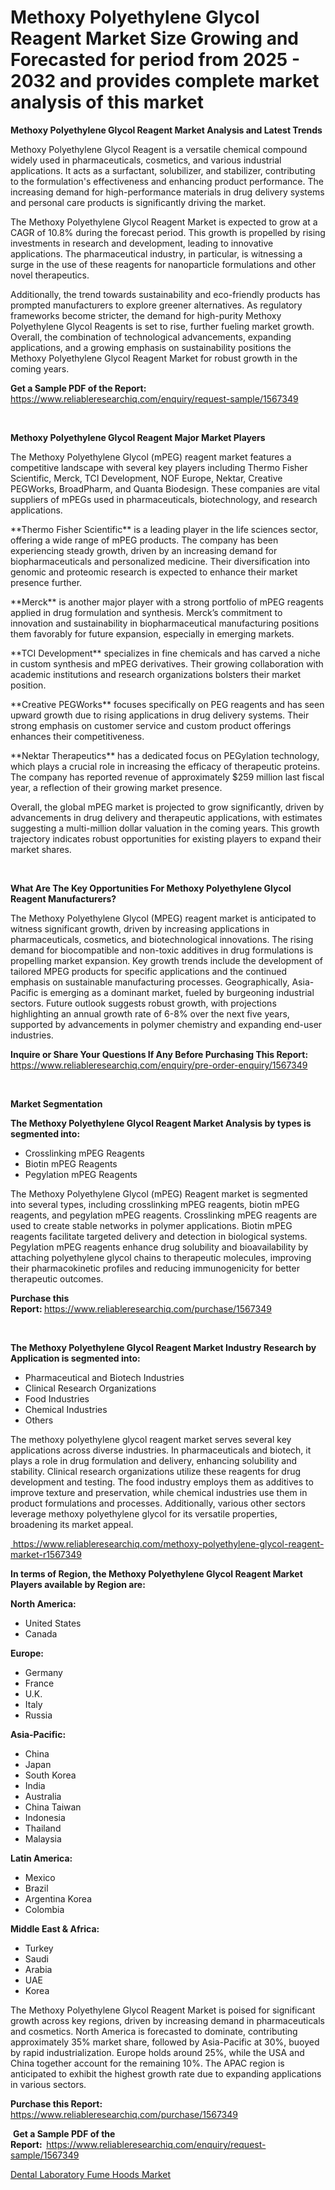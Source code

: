 <p><h1>Methoxy Polyethylene Glycol Reagent Market Size Growing and Forecasted for period from 2025 - 2032 and provides complete market analysis of this market</h1></p><p><strong>Methoxy Polyethylene Glycol Reagent Market Analysis and Latest Trends</strong></p>
<p><p>Methoxy Polyethylene Glycol Reagent is a versatile chemical compound widely used in pharmaceuticals, cosmetics, and various industrial applications. It acts as a surfactant, solubilizer, and stabilizer, contributing to the formulation's effectiveness and enhancing product performance. The increasing demand for high-performance materials in drug delivery systems and personal care products is significantly driving the market.</p><p>The Methoxy Polyethylene Glycol Reagent Market is expected to grow at a CAGR of 10.8% during the forecast period. This growth is propelled by rising investments in research and development, leading to innovative applications. The pharmaceutical industry, in particular, is witnessing a surge in the use of these reagents for nanoparticle formulations and other novel therapeutics.</p><p>Additionally, the trend towards sustainability and eco-friendly products has prompted manufacturers to explore greener alternatives. As regulatory frameworks become stricter, the demand for high-purity Methoxy Polyethylene Glycol Reagents is set to rise, further fueling market growth. Overall, the combination of technological advancements, expanding applications, and a growing emphasis on sustainability positions the Methoxy Polyethylene Glycol Reagent Market for robust growth in the coming years.</p></p>
<p><strong>Get a Sample PDF of the Report:&nbsp;</strong> <a href="https://www.reliableresearchiq.com/enquiry/request-sample/1567349?utm_campaign=2738&utm_medium=2&utm_source=Github&utm_content=ia&utm_term=23032025&utm_id=methoxy-polyethylene-glycol-reagent">https://www.reliableresearchiq.com/enquiry/request-sample/1567349</a></p>
<p>&nbsp;</p>
<p><strong>Methoxy Polyethylene Glycol Reagent Major Market Players</strong></p>
<p><p>The Methoxy Polyethylene Glycol (mPEG) reagent market features a competitive landscape with several key players including Thermo Fisher Scientific, Merck, TCI Development, NOF Europe, Nektar, Creative PEGWorks, BroadPharm, and Quanta Biodesign. These companies are vital suppliers of mPEGs used in pharmaceuticals, biotechnology, and research applications.</p><p>**Thermo Fisher Scientific** is a leading player in the life sciences sector, offering a wide range of mPEG products. The company has been experiencing steady growth, driven by an increasing demand for biopharmaceuticals and personalized medicine. Their diversification into genomic and proteomic research is expected to enhance their market presence further.</p><p>**Merck** is another major player with a strong portfolio of mPEG reagents applied in drug formulation and synthesis. Merck’s commitment to innovation and sustainability in biopharmaceutical manufacturing positions them favorably for future expansion, especially in emerging markets.</p><p>**TCI Development** specializes in fine chemicals and has carved a niche in custom synthesis and mPEG derivatives. Their growing collaboration with academic institutions and research organizations bolsters their market position.</p><p>**Creative PEGWorks** focuses specifically on PEG reagents and has seen upward growth due to rising applications in drug delivery systems. Their strong emphasis on customer service and custom product offerings enhances their competitiveness.</p><p>**Nektar Therapeutics** has a dedicated focus on PEGylation technology, which plays a crucial role in increasing the efficacy of therapeutic proteins. The company has reported revenue of approximately $259 million last fiscal year, a reflection of their growing market presence.</p><p>Overall, the global mPEG market is projected to grow significantly, driven by advancements in drug delivery and therapeutic applications, with estimates suggesting a multi-million dollar valuation in the coming years. This growth trajectory indicates robust opportunities for existing players to expand their market shares.</p></p>
<p>&nbsp;</p>
<p><strong>What Are The Key Opportunities For Methoxy Polyethylene Glycol Reagent Manufacturers?</strong></p>
<p><p>The Methoxy Polyethylene Glycol (MPEG) reagent market is anticipated to witness significant growth, driven by increasing applications in pharmaceuticals, cosmetics, and biotechnological innovations. The rising demand for biocompatible and non-toxic additives in drug formulations is propelling market expansion. Key growth trends include the development of tailored MPEG products for specific applications and the continued emphasis on sustainable manufacturing processes. Geographically, Asia-Pacific is emerging as a dominant market, fueled by burgeoning industrial sectors. Future outlook suggests robust growth, with projections highlighting an annual growth rate of 6-8% over the next five years, supported by advancements in polymer chemistry and expanding end-user industries.</p></p>
<p><strong>Inquire or Share Your Questions If Any Before Purchasing This Report:</strong> <a href="https://www.reliableresearchiq.com/enquiry/pre-order-enquiry/1567349?utm_campaign=2738&utm_medium=2&utm_source=Github&utm_content=ia&utm_term=23032025&utm_id=methoxy-polyethylene-glycol-reagent">https://www.reliableresearchiq.com/enquiry/pre-order-enquiry/1567349</a></p>
<p>&nbsp;</p>
<p><strong>Market Segmentation</strong></p>
<p><strong>The Methoxy Polyethylene Glycol Reagent Market Analysis by types is segmented into:</strong></p>
<p><ul><li>Crosslinking mPEG Reagents</li><li>Biotin mPEG Reagents</li><li>Pegylation mPEG Reagents</li></ul></p>
<p><p>The Methoxy Polyethylene Glycol (mPEG) Reagent market is segmented into several types, including crosslinking mPEG reagents, biotin mPEG reagents, and pegylation mPEG reagents. Crosslinking mPEG reagents are used to create stable networks in polymer applications. Biotin mPEG reagents facilitate targeted delivery and detection in biological systems. Pegylation mPEG reagents enhance drug solubility and bioavailability by attaching polyethylene glycol chains to therapeutic molecules, improving their pharmacokinetic profiles and reducing immunogenicity for better therapeutic outcomes.</p></p>
<p><strong>Purchase this Report:&nbsp;</strong><a href="https://www.reliableresearchiq.com/purchase/1567349?utm_campaign=2738&utm_medium=2&utm_source=Github&utm_content=ia&utm_term=23032025&utm_id=methoxy-polyethylene-glycol-reagent">https://www.reliableresearchiq.com/purchase/1567349</a></p>
<p>&nbsp;</p>
<p><strong>The Methoxy Polyethylene Glycol Reagent Market Industry Research by Application is segmented into:</strong></p>
<p><ul><li>Pharmaceutical and Biotech Industries</li><li>Clinical Research Organizations</li><li>Food Industries</li><li>Chemical Industries</li><li>Others</li></ul></p>
<p><p>The methoxy polyethylene glycol reagent market serves several key applications across diverse industries. In pharmaceuticals and biotech, it plays a role in drug formulation and delivery, enhancing solubility and stability. Clinical research organizations utilize these reagents for drug development and testing. The food industry employs them as additives to improve texture and preservation, while chemical industries use them in product formulations and processes. Additionally, various other sectors leverage methoxy polyethylene glycol for its versatile properties, broadening its market appeal.</p></p>
<p><a href="https://www.reliableresearchiq.com/methoxy-polyethylene-glycol-reagent-market-r1567349?utm_campaign=2738&utm_medium=2&utm_source=Github&utm_content=ia&utm_term=23032025&utm_id=methoxy-polyethylene-glycol-reagent">&nbsp;https://www.reliableresearchiq.com/methoxy-polyethylene-glycol-reagent-market-r1567349</a></p>
<p><strong>In terms of Region, the Methoxy Polyethylene Glycol Reagent Market Players available by Region are:</strong></p>
<p>
    <p> <strong> North America: </strong>
        <ul>
            <li>United States</li>
            <li>Canada</li>
        </ul>
        </p> 
    <p> <strong> Europe: </strong>
        <ul>
            <li>Germany</li>
            <li>France</li>
            <li>U.K.</li>
            <li>Italy</li>
            <li>Russia</li>
        </ul>
        </p> 
    <p> <strong> Asia-Pacific: </strong>
        <ul>
            <li>China</li>
            <li>Japan</li>
            <li>South Korea</li>
            <li>India</li>
            <li>Australia</li>
            <li>China Taiwan</li>
            <li>Indonesia</li>
            <li>Thailand</li>
            <li>Malaysia</li>
        </ul>
        </p> 
    <p> <strong> Latin America: </strong>
        <ul>
            <li>Mexico</li>
            <li>Brazil</li>
            <li>Argentina Korea</li>
            <li>Colombia</li>
        </ul>
        </p> 
    <p> <strong> Middle East & Africa: </strong>
        <ul>
            <li>Turkey</li>
            <li>Saudi</li>
            <li>Arabia</li>
            <li>UAE</li>
            <li>Korea</li>
        </ul>
    </p>
    </p>
<p><p>The Methoxy Polyethylene Glycol Reagent Market is poised for significant growth across key regions, driven by increasing demand in pharmaceuticals and cosmetics. North America is forecasted to dominate, contributing approximately 35% market share, followed by Asia-Pacific at 30%, buoyed by rapid industrialization. Europe holds around 25%, while the USA and China together account for the remaining 10%. The APAC region is anticipated to exhibit the highest growth rate due to expanding applications in various sectors.</p></p>
<p><strong>Purchase this Report: </strong><a href="https://www.reliableresearchiq.com/purchase/1567349?utm_campaign=2738&utm_medium=2&utm_source=Github&utm_content=ia&utm_term=23032025&utm_id=methoxy-polyethylene-glycol-reagent">https://www.reliableresearchiq.com/purchase/1567349</a></p>
<p>&nbsp;<strong>Get a Sample PDF of the Report:&nbsp;&nbsp;</strong><a href="https://www.reliableresearchiq.com/enquiry/request-sample/1567349?utm_campaign=2738&utm_medium=2&utm_source=Github&utm_content=ia&utm_term=23032025&utm_id=methoxy-polyethylene-glycol-reagent">https://www.reliableresearchiq.com/enquiry/request-sample/1567349</a></p>
<p><strong></strong></p>
<p><p><a href="https://github.com/saaindosya/Market-Research-Report-List-1/blob/main/dental-laboratory-fume-hoods-market.md?utm_campaign=2738&utm_medium=2&utm_source=Github&utm_content=ia&utm_term=23032025&utm_id=methoxy-polyethylene-glycol-reagent">Dental Laboratory Fume Hoods Market</a></p></p>